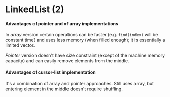 LinkedList (2)
==============

#### Advantages of pointer and of array implementations

In *array* version certain operations can be faster (e.g. `find(index)` will
be constant time) and uses less memory (when filled enough);
it is essentially a limited vector.

*Pointer* version doesn't have size constraint (except of the machine memory
capacity) and can easily remove elements from the middle.

#### Advantages of cursor-list implementation

It's a combination of array and pointer approaches. 
Still uses array, but entering element in the middle doesn't require shuffling.

